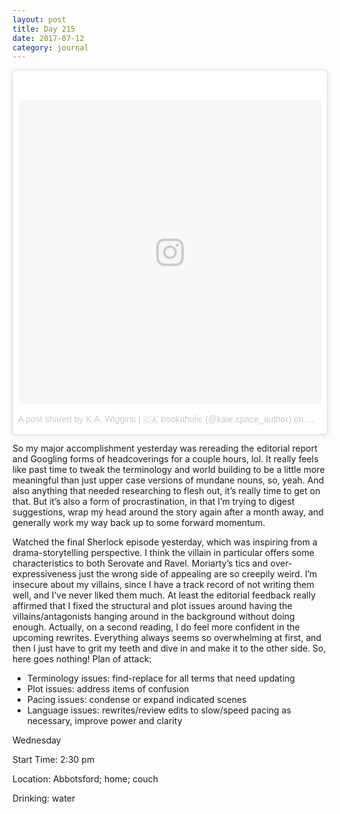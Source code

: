 ```yaml
---
layout: post
title: Day 215
date: 2017-07-12
category: journal
---
```


<blockquote class="instagram-media" data-instgrm-version="7" style=" background:#FFF; border:0; border-radius:3px; box-shadow:0 0 1px 0 rgba(0,0,0,0.5),0 1px 10px 0 rgba(0,0,0,0.15); margin: 1px; max-width:658px; padding:0; width:99.375%; width:-webkit-calc(100% - 2px); width:calc(100% - 2px);"><div style="padding:8px;"> <div style=" background:#F8F8F8; line-height:0; margin-top:40px; padding:50.0% 0; text-align:center; width:100%;"> <div style=" background:url(data:image/png;base64,iVBORw0KGgoAAAANSUhEUgAAACwAAAAsCAMAAAApWqozAAAABGdBTUEAALGPC/xhBQAAAAFzUkdCAK7OHOkAAAAMUExURczMzPf399fX1+bm5mzY9AMAAADiSURBVDjLvZXbEsMgCES5/P8/t9FuRVCRmU73JWlzosgSIIZURCjo/ad+EQJJB4Hv8BFt+IDpQoCx1wjOSBFhh2XssxEIYn3ulI/6MNReE07UIWJEv8UEOWDS88LY97kqyTliJKKtuYBbruAyVh5wOHiXmpi5we58Ek028czwyuQdLKPG1Bkb4NnM+VeAnfHqn1k4+GPT6uGQcvu2h2OVuIf/gWUFyy8OWEpdyZSa3aVCqpVoVvzZZ2VTnn2wU8qzVjDDetO90GSy9mVLqtgYSy231MxrY6I2gGqjrTY0L8fxCxfCBbhWrsYYAAAAAElFTkSuQmCC); display:block; height:44px; margin:0 auto -44px; position:relative; top:-22px; width:44px;"></div></div><p style=" color:#c9c8cd; font-family:Arial,sans-serif; font-size:14px; line-height:17px; margin-bottom:0; margin-top:8px; overflow:hidden; padding:8px 0 7px; text-align:center; text-overflow:ellipsis; white-space:nowrap;"><a href="https://www.instagram.com/p/BUarqoXl46B/" style=" color:#c9c8cd; font-family:Arial,sans-serif; font-size:14px; font-style:normal; font-weight:normal; line-height:17px; text-decoration:none;" target="_blank">A post shared by K.A. Wiggins | 🇨🇦 bookaholic (@kaie.space_author)</a> on <time style=" font-family:Arial,sans-serif; font-size:14px; line-height:17px;" datetime="2017-05-23T01:45:57+00:00">May 22, 2017 at 6:45pm PDT</time></p></div></blockquote>
<script async defer src="//platform.instagram.com/en_US/embeds.js"></script>

So my major accomplishment yesterday was rereading the editorial report and Googling forms of headcoverings for a couple hours, lol. It really feels like past time to tweak the terminology and world building to be a little more meaningful than just upper case versions of mundane nouns, so, yeah. And also anything that needed researching to flesh out, it’s really time to get on that. But it’s also a form of procrastination, in that I’m trying to digest suggestions, wrap my head around the story again after a month away, and generally work my way back up to some forward momentum. 

Watched the final Sherlock episode yesterday, which was inspiring from a drama-storytelling perspective. I think the villain in particular offers some characteristics to both Serovate and Ravel. Moriarty’s tics and over-expressiveness just the wrong side of appealing are so creepily weird. I’m insecure about my villains, since I have a track record of not writing them well, and I’ve never liked them much. At least the editorial feedback really affirmed that I fixed the structural and plot issues around having the villains/antagonists hanging around in the background without doing enough. Actually, on a second reading, I do feel more confident in the upcoming rewrites. Everything always seems so overwhelming at first, and then I just have to grit my teeth and dive in and make it to the other side. So, here goes nothing! Plan of attack:

* Terminology issues: find-replace for all terms that need updating
* Plot issues: address items of confusion
* Pacing issues: condense or expand indicated scenes
* Language issues: rewrites/review edits to slow/speed pacing as necessary, improve power and clarity

Wednesday

Start Time: 2:30 pm

Location: Abbotsford; home; couch

Drinking: water
